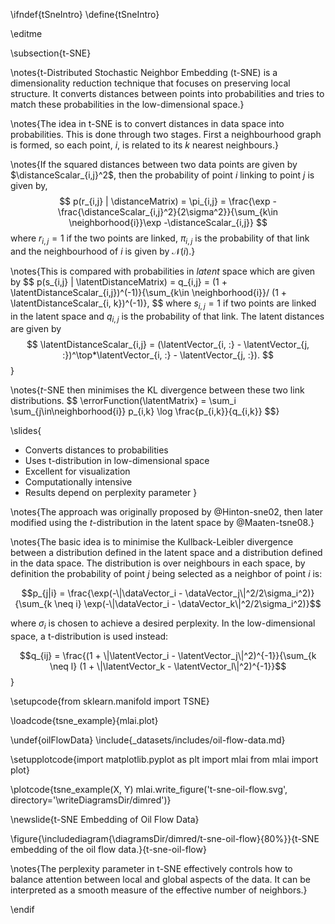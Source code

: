 \ifndef{tSneIntro}
\define{tSneIntro}

\editme

\subsection{t-SNE}

\notes{t-Distributed Stochastic Neighbor Embedding (t-SNE) is a dimensionality reduction technique that focuses on preserving local structure. It converts distances between points into probabilities and tries to match these probabilities in the low-dimensional space.}

\notes{The idea in t-SNE is to convert distances in data space into probabilities. This is done through two stages. First a neighbourhood graph is formed, so each point, $i$, is related to its $k$ nearest neighbours.}

\notes{If the squared distances between two data points are given by $\distanceScalar_{i,j}^2$, then the probability of point $i$ linking to point $j$ is given by,
$$
p(r_{i,j} | \distanceMatrix) = \pi_{i,j} =  \frac{\exp -\frac{\distanceScalar_{i,j}^2}{2\sigma^2}}{\sum_{k\in \neighborhood{i}}\exp -\distanceScalar_{i,j}}
$$
where $r_{i,j} = 1$ if the two points are linked, $\pi_{i,j}$ is the probability of that link and the neighbourhood of $i$ is given by $\mathscr{N}(i)$.}

\notes{This is compared with probabilities in *latent* space which are given by 
$$
p(s_{i,j} | \latentDistanceMatrix) = q_{i,j} = (1 + \latentDistanceScalar_{i,j})^(-1)}{\sum_{k\in \neighborhood{i}}/ (1 + \latentDistanceScalar_{i, k})^(-1)},
$$
where $s_{i,j} = 1$ if two points are linked in the latent space and $q_{i,j}$ is the probability of that link. The latent distances are given by
$$
\latentDistanceScalar_{i,j} = (\latentVector_{i, :} - \latentVector_{j, :})^\top*\latentVector_{i, :} - \latentVector_{j, :}).
$$}

\notes{$t$-SNE then minimises the KL divergence between these two link distributions.
$$
\errorFunction(\latentMatrix} = \sum_i \sum_{j\in\neighborhood{i}} p_{i,k} \log \frac{p_{i,k}}{q_{i,k}}
$$}

\slides{
* Converts distances to probabilities
* Uses t-distribution in low-dimensional space
* Excellent for visualization
* Computationally intensive
* Results depend on perplexity parameter
}

\notes{The approach was originally proposed by @Hinton-sne02, then later modified using the $t$-distribution in the latent space by @Maaten-tsne08.}

\notes{The basic idea is to minimise the Kullback-Leibler divergence between a distribution defined in the latent space and a distribution defined in the data space. The distribution is over neighbours in each space, by definition the probability of point $j$ being selected as a neighbor of point $i$ is:

$$p_{j|i} = \frac{\exp(-\|\dataVector_i - \dataVector_j\|^2/2\sigma_i^2)}{\sum_{k \neq i} \exp(-\|\dataVector_i - \dataVector_k\|^2/2\sigma_i^2)}$$

where $\sigma_i$ is chosen to achieve a desired perplexity. In the low-dimensional space, a t-distribution is used instead:

$$q_{ij} = \frac{(1 + \|\latentVector_i - \latentVector_j\|^2)^{-1}}{\sum_{k \neq l} (1 + \|\latentVector_k - \latentVector_l\|^2)^{-1}}$$}

\setupcode{from sklearn.manifold import TSNE}

\loadcode{tsne_example}{mlai.plot}

\undef{oilFlowData}
\include{_datasets/includes/oil-flow-data.md}

\setupplotcode{import matplotlib.pyplot as plt
import mlai
from mlai import plot}

\plotcode{tsne_example(X, Y)
mlai.write_figure('t-sne-oil-flow.svg', directory='\writeDiagramsDir/dimred')}

\newslide{t-SNE Embedding of Oil Flow Data}

\figure{\includediagram{\diagramsDir/dimred/t-sne-oil-flow}{80%}}{t-SNE embedding of the oil flow data.}{t-sne-oil-flow}

\notes{The perplexity parameter in t-SNE effectively controls how to balance attention between local and global aspects of the data. It can be interpreted as a smooth measure of the effective number of neighbors.}

\endif
